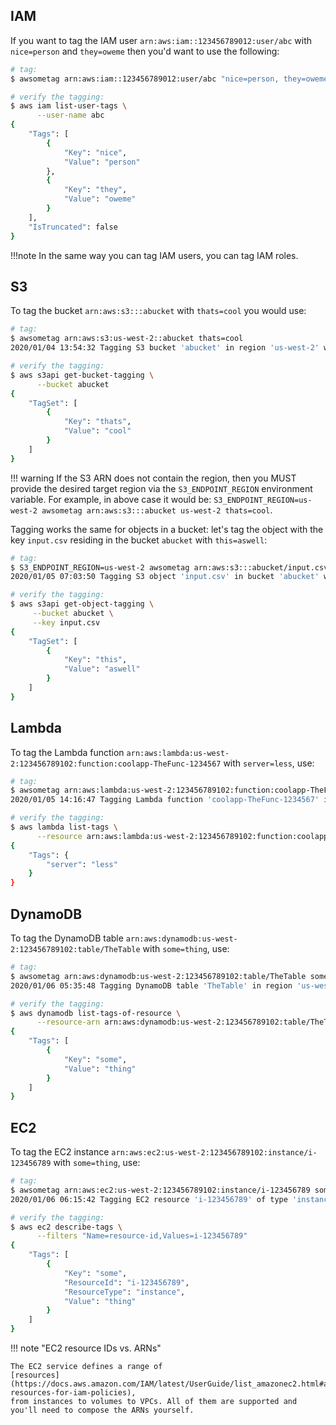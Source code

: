## IAM

If you want to tag the IAM user `arn:aws:iam::123456789012:user/abc` with
`nice=person` and `they=oweme` then you'd want to use the following:

```sh
# tag:
$ awsometag arn:aws:iam::123456789012:user/abc "nice=person, they=oweme"

# verify the tagging:
$ aws iam list-user-tags \
      --user-name abc
{
    "Tags": [
        {
            "Key": "nice",
            "Value": "person"
        },
        {
            "Key": "they",
            "Value": "oweme"
        }
    ],
    "IsTruncated": false
}
```

!!!note
    In the same way you can tag IAM users, you can tag IAM roles.

## S3

To tag the bucket `arn:aws:s3:::abucket` with `thats=cool` you would use:

```sh
# tag:
$ awsometag arn:aws:s3:us-west-2::abucket thats=cool
2020/01/04 13:54:32 Tagging S3 bucket 'abucket' in region 'us-west-2' with thats:cool

# verify the tagging:
$ aws s3api get-bucket-tagging \
      --bucket abucket
{
    "TagSet": [
        {
            "Key": "thats",
            "Value": "cool"
        }
    ]
}
```

!!! warning
    If the S3 ARN does not contain the region, then you MUST provide the desired
    target region via the `S3_ENDPOINT_REGION` environment variable. For example, in above case it would be: `S3_ENDPOINT_REGION=us-west-2 awsometag arn:aws:s3:::abucket us-west-2 thats=cool`.

Tagging works the same for objects in a bucket: let's tag the object with the key 
`input.csv` residing in the bucket `abucket` with `this=aswell`:

```sh
# tag:
$ S3_ENDPOINT_REGION=us-west-2 awsometag arn:aws:s3:::abucket/input.csv this=aswell
2020/01/05 07:03:50 Tagging S3 object 'input.csv' in bucket 'abucket' with this:aswell

# verify the tagging:
$ aws s3api get-object-tagging \
     --bucket abucket \
     --key input.csv
{
    "TagSet": [
        {
            "Key": "this",
            "Value": "aswell"
        }
    ]
}
```

## Lambda

To tag the Lambda function `arn:aws:lambda:us-west-2:123456789102:function:coolapp-TheFunc-1234567` 
with `server=less`, use:

```sh
# tag:
$ awsometag arn:aws:lambda:us-west-2:123456789102:function:coolapp-TheFunc-1234567 server=less
2020/01/05 14:16:47 Tagging Lambda function 'coolapp-TheFunc-1234567' in region 'us-west-2' with server:less

# verify the tagging:
$ aws lambda list-tags \
      --resource arn:aws:lambda:us-west-2:123456789102:function:coolapp-TheFunc-1234567
{
    "Tags": {
        "server": "less"   
    }
}
```

## DynamoDB

To tag the DynamoDB table `arn:aws:dynamodb:us-west-2:123456789102:table/TheTable` 
with `some=thing`, use:

```sh
# tag:
$ awsometag arn:aws:dynamodb:us-west-2:123456789102:table/TheTable some=thing
2020/01/06 05:35:48 Tagging DynamoDB table 'TheTable' in region 'us-west-2' with some:thing

# verify the tagging:
$ aws dynamodb list-tags-of-resource \
      --resource-arn arn:aws:dynamodb:us-west-2:123456789102:table/TheTable
{
    "Tags": [
        {
            "Key": "some",
            "Value": "thing"
        }
    ]
}
```

## EC2

To tag the EC2 instance `arn:aws:ec2:us-west-2:123456789102:instance/i-123456789` 
with `some=thing`, use:

```sh
# tag:
$ awsometag arn:aws:ec2:us-west-2:123456789102:instance/i-123456789 some=thing
2020/01/06 06:15:42 Tagging EC2 resource 'i-123456789' of type 'instance' in region 'us-west-2' with some:thing

# verify the tagging:
$ aws ec2 describe-tags \
      --filters "Name=resource-id,Values=i-123456789"
{
    "Tags": [
        {
            "Key": "some",
            "ResourceId": "i-123456789",
            "ResourceType": "instance",
            "Value": "thing"
        }
    ]
}
```

!!! note "EC2 resource IDs vs. ARNs"

    The EC2 service defines a range of 
    [resources](https://docs.aws.amazon.com/IAM/latest/UserGuide/list_amazonec2.html#amazonec2-resources-for-iam-policies),
    from instances to volumes to VPCs. All of them are supported and you'll need to compose the ARNs yourself.